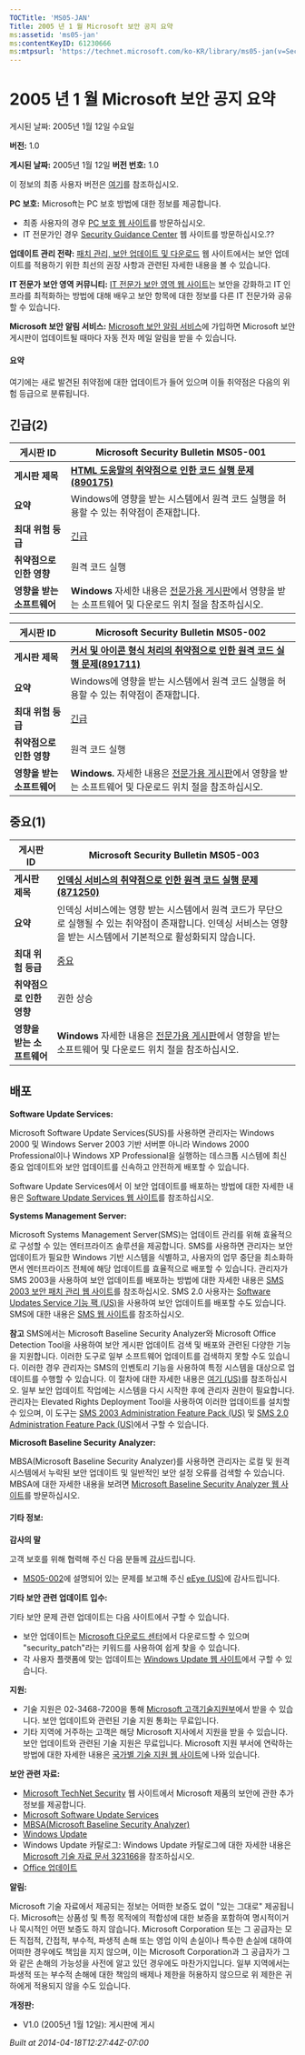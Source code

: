 ```yaml
---
TOCTitle: 'MS05-JAN'
Title: 2005 년 1 월 Microsoft 보안 공지 요약
ms:assetid: 'ms05-jan'
ms:contentKeyID: 61230666
ms:mtpsurl: 'https://technet.microsoft.com/ko-KR/library/ms05-jan(v=Security.10)'
---
```


2005 년 1 월 Microsoft 보안 공지 요약
=====================================

게시된 날짜: 2005년 1월 12일 수요일

**버전:** 1.0

**게시된 날짜:** 2005년 1월 12일
**버전 번호:** 1.0

이 정보의 최종 사용자 버전은 [여기](https://www.microsoft.com/security/default.mspx)를 참조하십시오.

**PC 보호:** Microsoft는 PC 보호 방법에 대한 정보를 제공합니다.

-   최종 사용자의 경우 [PC 보호 웹 사이트](https://www.microsoft.com/korea/security/protect/default.asp)를 방문하십시오.
-   IT 전문가인 경우 [Security Guidance Center](https://www.microsoft.com/korea/security/guidance/default.mspx) 웹 사이트를 방문하십시오.??

**업데이트 관리 전략:** [패치 관리, 보안 업데이트 및 다운로드](https://www.microsoft.com/korea/technet/security/topics/patchmanagement.mspx) 웹 사이트에서는 보안 업데이트를 적용하기 위한 최선의 권장 사항과 관련된 자세한 내용을 볼 수 있습니다.

**IT 전문가 보안 영역 커뮤니티:** [IT 전문가 보안 영역 웹 사이트](https://www.microsoft.com/korea/technet/security/community/default.asp)는 보안을 강화하고 IT 인프라를 최적화하는 방법에 대해 배우고 보안 항목에 대한 정보를 다른 IT 전문가와 공유할 수 있습니다.

**Microsoft 보안 알림 서비스:** [Microsoft 보안 알림 서비스](https://www.microsoft.com/korea/technet/security/bulletin/notify.asp)에 가입하면 Microsoft 보안 게시판이 업데이트될 때마다 자동 전자 메일 알림을 받을 수 있습니다.

#### 요약

여기에는 새로 발견된 취약점에 대한 업데이트가 들어 있으며 이들 취약점은 다음의 위험 등급으로 분류됩니다.

긴급(2)
-------


| 게시판 ID                  | Microsoft Security Bulletin MS05-001                                                                                                                                |
|----------------------------|---------------------------------------------------------------------------------------------------------------------------------------------------------------------|
| **게시판 제목**            | [**HTML 도움말의 취약점으로 인한 코드 실행 문제(890175)**](https://technet.microsoft.com/security/bulletin/ms05-001)                                                 |
| **요약**                   | Windows에 영향을 받는 시스템에서 원격 코드 실행을 허용할 수 있는 취약점이 존재합니다.                                                                               |
| **최대 위험 등급**         | [긴급](https://www.microsoft.com/korea/technet/security/policy/rating.asp)                                                                                           |
| **취약점으로 인한 영향**   | 원격 코드 실행                                                                                                                                                      |
| **영향을 받는 소프트웨어** | **Windows** 자세한 내용은 [전문가용 게시판](https://technet.microsoft.com/security/bulletin/ms05-001)에서 영향을 받는 소프트웨어 및 다운로드 위치 절을 참조하십시오. |

| 게시판 ID                  | Microsoft Security Bulletin MS05-002                                                                                                                                 |
|----------------------------|----------------------------------------------------------------------------------------------------------------------------------------------------------------------|
| **게시판 제목**            | [**커서 및 아이콘 형식 처리의 취약점으로 인한 원격 코드 실행 문제(891711)**](https://technet.microsoft.com/security/bulletin/ms05-002)                                |
| **요약**                   | Windows에 영향을 받는 시스템에서 원격 코드 실행을 허용할 수 있는 취약점이 존재합니다.                                                                                |
| **최대 위험 등급**         | [긴급](https://www.microsoft.com/korea/technet/security/policy/rating.asp)                                                                                            |
| **취약점으로 인한 영향**   | 원격 코드 실행                                                                                                                                                       |
| **영향을 받는 소프트웨어** | **Windows.** 자세한 내용은 [전문가용 게시판](https://technet.microsoft.com/security/bulletin/ms05-002)에서 영향을 받는 소프트웨어 및 다운로드 위치 절을 참조하십시오. |

중요(1)
-------


| 게시판 ID                  | Microsoft Security Bulletin MS05-003                                                                                                                                   |
|----------------------------|------------------------------------------------------------------------------------------------------------------------------------------------------------------------|
| **게시판 제목**            | [**인덱싱 서비스의 취약점으로 인한 원격 코드 실행 문제(871250)**](https://technet.microsoft.com/security/bulletin/ms05-003)                                             |
| **요약**                   | 인덱싱 서비스에는 영향 받는 시스템에서 원격 코드가 무단으로 실행될 수 있는 취약점이 존재합니다. 인덱싱 서비스는 영향을 받는 시스템에서 기본적으로 활성화되지 않습니다. |
| **최대 위험 등급**         | [중요](https://www.microsoft.com/korea/technet/security/policy/rating.asp)                                                                                              |
| **취약점으로 인한 영향**   | 권한 상승                                                                                                                                                              |
| **영향을 받는 소프트웨어** | **Windows** 자세한 내용은 [전문가용 게시판](https://technet.microsoft.com/security/bulletin/ms05-003)에서 영향을 받는 소프트웨어 및 다운로드 위치 절을 참조하십시오.    |

배포
----


**Software Update Services:**

Microsoft Software Update Services(SUS)를 사용하면 관리자는 Windows 2000 및 Windows Server 2003 기반 서버뿐 아니라 Windows 2000 Professional이나 Windows XP Professional을 실행하는 데스크톱 시스템에 최신 중요 업데이트와 보안 업데이트를 신속하고 안전하게 배포할 수 있습니다.

Software Update Services에서 이 보안 업데이트를 배포하는 방법에 대한 자세한 내용은 [Software Update Services 웹 사이트](https://www.microsoft.com/korea/windowsserversystem/sus/default.asp)를 참조하십시오.

**Systems Management Server:**

Microsoft Systems Management Server(SMS)는 업데이트 관리를 위해 효율적으로 구성할 수 있는 엔터프라이즈 솔루션을 제공합니다. SMS를 사용하면 관리자는 보안 업데이트가 필요한 Windows 기반 시스템을 식별하고, 사용자의 업무 중단을 최소화하면서 엔터프라이즈 전체에 해당 업데이트를 효율적으로 배포할 수 있습니다. 관리자가 SMS 2003을 사용하여 보안 업데이트를 배포하는 방법에 대한 자세한 내용은 [SMS 2003 보안 패치 관리 웹 사이트](https://www.microsoft.com/korea/smserver/evaluation/capabilities/patch.asp)를 참조하십시오. SMS 2.0 사용자는 [Software Updates Service 기능 팩 (US)](https://go.microsoft.com/fwlink/?linkid=33340)을 사용하여 보안 업데이트를 배포할 수도 있습니다. SMS에 대한 내용은 [SMS 웹 사이트](https://www.microsoft.com/korea/smserver/default.asp)를 참조하십시오.

**참고** SMS에서는 Microsoft Baseline Security Analyzer와 Microsoft Office Detection Tool을 사용하여 보안 게시판 업데이트 검색 및 배포와 관련된 다양한 기능을 지원합니다. 이러한 도구로 일부 소프트웨어 업데이트를 검색하지 못할 수도 있습니다. 이러한 경우 관리자는 SMS의 인벤토리 기능을 사용하여 특정 시스템을 대상으로 업데이트를 수행할 수 있습니다. 이 절차에 대한 자세한 내용은 [여기 (US)](https://go.microsoft.com/fwlink/?linkid=33341)를 참조하십시오. 일부 보안 업데이트 작업에는 시스템을 다시 시작한 후에 관리자 권한이 필요합니다. 관리자는 Elevated Rights Deployment Tool을 사용하여 이러한 업데이트를 설치할 수 있으며, 이 도구는 [SMS 2003 Administration Feature Pack (US)](https://go.microsoft.com/fwlink/?linkid=33387) 및 [SMS 2.0 Administration Feature Pack (US)](https://go.microsoft.com/fwlink/?linkid=21161)에서 구할 수 있습니다.

**Microsoft Baseline Security Analyzer:**

MBSA(Microsoft Baseline Security Analyzer)를 사용하면 관리자는 로컬 및 원격 시스템에서 누락된 보안 업데이트 및 일반적인 보안 설정 오류를 검색할 수 있습니다. MBSA에 대한 자세한 내용을 보려면 [Microsoft Baseline Security Analyzer 웹 사이트](https://www.microsoft.com/korea/technet/security/tools/mbsahome.asp)를 방문하십시오.

#### 기타 정보:

**감사의 말**

고객 보호를 위해 협력해 주신 다음 분들께 [감사](https://www.microsoft.com/korea/technet/security/bulletin/policy.asp)드립니다.

-   [MS05-002](https://technet.microsoft.com/security/bulletin/ms05-002)에 설명되어 있는 문제를 보고해 주신 [eEye (US)](https://www.eeye.com/)에 감사드립니다.

**기타 보안 관련 업데이트 입수:**

기타 보안 문제 관련 업데이트는 다음 사이트에서 구할 수 있습니다.

-   보안 업데이트는 [Microsoft 다운로드 센터](https://www.microsoft.com/downloads/search.aspx?opsysid=1&search=keyword&value='security_patch'&displaylang=ko)에서 다운로드할 수 있으며 "security\_patch"라는 키워드를 사용하여 쉽게 찾을 수 있습니다.
-   각 사용자 플랫폼에 맞는 업데이트는 [Windows Update 웹 사이트](https://go.microsoft.com/fwlink/?linkid=21130)에서 구할 수 있습니다.

**지원:**

-   기술 지원은 02-3468-7200을 통해 [Microsoft 고객기술지원부](https://support.microsoft.com/directory/question.asp?sd=gn&fr=0)에서 받을 수 있습니다. 보안 업데이트와 관련된 기술 지원 통화는 무료입니다.
-   기타 지역에 거주하는 고객은 해당 Microsoft 지사에서 지원을 받을 수 있습니다. 보안 업데이트와 관련된 기술 지원은 무료입니다. Microsoft 지원 부서에 연락하는 방법에 대한 자세한 내용은 [국가별 기술 지원 웹 사이트](https://go.microsoft.com/fwlink/?linkid=21155)에 나와 있습니다.

**보안 관련 자료:**

-   [Microsoft TechNet Security](https://www.microsoft.com/korea/security/default.asp) 웹 사이트에서 Microsoft 제품의 보안에 관한 추가 정보를 제공합니다.
-   [Microsoft Software Update Services](https://www.microsoft.com/korea/windowsserversystem/sus/default.asp)
-   [MBSA(Microsoft Baseline Security Analyzer)](https://www.microsoft.com/korea/technet/security/tools/mbsahome.asp)
-   [Windows Update](https://go.microsoft.com/fwlink/?linkid=21130)
-   Windows Update 카탈로그: Windows Update 카탈로그에 대한 자세한 내용은 [Microsoft 기술 자료 문서 323166](https://support.microsoft.com/kb/323166)을 참조하십시오.
-   [Office 업데이트](https://go.microsoft.com/fwlink/?linkid=21135)

**알림:**

Microsoft 기술 자료에서 제공되는 정보는 어떠한 보증도 없이 "있는 그대로" 제공됩니다. Microsoft는 상품성 및 특정 목적에의 적합성에 대한 보증을 포함하여 명시적이거나 묵시적인 어떤 보증도 하지 않습니다. Microsoft Corporation 또는 그 공급자는 모든 직접적, 간접적, 부수적, 파생적 손해 또는 영업 이익 손실이나 특수한 손실에 대하여 어떠한 경우에도 책임을 지지 않으며, 이는 Microsoft Corporation과 그 공급자가 그와 같은 손해의 가능성을 사전에 알고 있던 경우에도 마찬가지입니다. 일부 지역에서는 파생적 또는 부수적 손해에 대한 책임의 배제나 제한을 허용하지 않으므로 위 제한은 귀하에게 적용되지 않을 수도 있습니다.

**개정판:**

-   V1.0 (2005년 1월 12일): 게시판에 게시

*Built at 2014-04-18T12:27:44Z-07:00*
